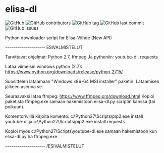 # elisa-dl

![GitHub](https://img.shields.io/github/license/Hallikas/elisa-dl.svg)
![GitHub contributors](https://img.shields.io/github/contributors/Hallikas/elisa-dl.svg)
![GitHub tag](https://img.shields.io/github/tag/Hallikas/elisa-dl.svg)
![GitHub last commit](https://img.shields.io/github/last-commit/Hallikas/elisa-dl.svg)
![GitHub issues](https://img.shields.io/github/issues-raw/Hallikas/elisa-dl.svg)


Python downloader script for Elisa-Viihde (New API)

-------------------- ESIVALMISTELUT

Tarvittavat ohjelmat: Python 2.7, ffmpeg
Ja pythoniin: youtube-dl, requests

Lataa viimeisin windows python (2.7):
https://www.python.org/downloads/release/python-2715/

Suosittelen lataamaan "Windows x86-64 MSI installer" paketin. Lataamisen jälkeen asenna se.

Seuraavaksi lataa ffmpeg:
https://www.ffmpeg.org/download.html
Kopioi paketista ffmpeg.exe samaan hakemistoon elisa-dl.py scriptin kanssa (tai polkuun).

Komentorivillä kirjoita komento:
c:\Python27\Scripts\pip2.exe install youtube-dl
ja
c:\Python27\Scripts\pip2.exe install requests

Kopioi myös c:\Python27\Scripts\youtube-dl.exe samaan hakemistoon kun elisa-dl.py ha ffmpeg.exe

-------------------- /ESIVALMISTELUT
